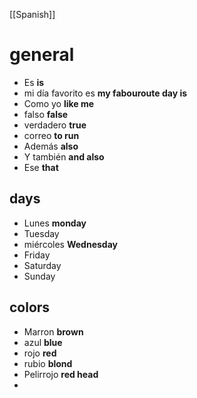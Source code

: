 [[Spanish]]
# general
- Es **is**
- mi día favorito es **my fabouroute day is**
- Como yo **like me**
- falso **false**
- verdadero **true**
- correo **to run**
- Además **also**
- Y también **and also**
- Ese **that**
## days
- Lunes **monday**
- Tuesday
- miércoles **Wednesday**
- Friday
- Saturday
- Sunday
## colors
- Marron **brown**
- azul **blue**
- rojo **red**
- rubio **blond**
- Pelirrojo **red head**
- 